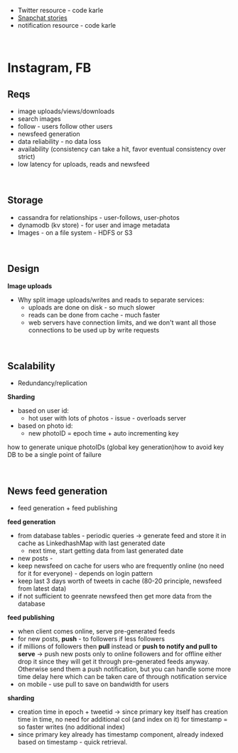 - Twitter resource - code karle
- [Snapchat stories](https://www.youtube.com/watch?v=WUleQzu9l_8&list=WL&index=2&t=759s&ab_channel=AmazonWebServices)
- notification resource - code karle

&nbsp;

# Instagram, FB

## **Reqs**

- image uploads/views/downloads
- search images
- follow - users follow other users
- newsfeed generation
- data reliability - no data loss
- availability (consistency can take a hit, favor eventual consistency over strict)
- low latency for uploads, reads and newsfeed

&nbsp;

## **Storage**

- cassandra for relationships - user-follows, user-photos
- dynamodb (kv store) - for user and image metadata
- Images - on a file system - HDFS or S3

&nbsp;

## **Design**

**Image uploads**

- Why split image uploads/writes and reads to separate services:
    - uploads are done on disk - so much slower
    - reads can be done from cache - much faster
    - web servers have connection limits, and we don't want all those connections to be used up by write requests

&nbsp;

## **Scalability**

- Redundancy/replication

**Sharding**

- based on user id:
    - hot user with lots of photos - issue - overloads server
- based on photo id:
    - new photoID = epoch time + auto incrementing key
&nbsp;

how to generate unique photoIDs (global key generation)how to avoid key DB to be a single point of failure

&nbsp;

## **News feed generation**

- feed generation + feed publishing

**feed generation**

- from database tables - periodic queries -> generate feed and store it in cache as LinkedhashMap with last generated date
    - next time, start getting data from last generated date
- new posts -
- keep newsfeed on cache for users who are frequently online (no need for it for everyone) - depends on login pattern
- keep last 3 days worth of tweets in cache (80-20 principle, newsfeed from latest data)
- if not sufficient to geenrate newsfeed then get more data from the database
&nbsp;

**feed publishing**

- when client comes online, serve pre-generated feeds
- for new posts, **push** - to followers if less followers
- if millions of followers then **pull** instead or **push to notify and pull to serve** -> push new posts only to online followers and for offline either drop it since they will get it through pre-generated feeds anyway. Otherwise send them a push notification, but you can handle some more time delay here which can be taken care of through notification service
- on mobile - use pull to save on bandwidth for users
&nbsp;

**sharding**

- creation time in epoch + tweetid -> since primary key itself has creation time in time, no need for additional col (and index on it) for timestamp = so faster writes (no additional index)
- since primary key already has timestamp component, already indexed based on timestamp - quick retrieval.
